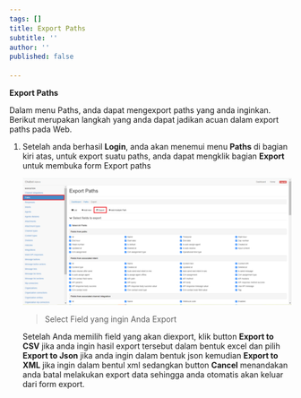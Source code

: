 ```yaml
---
tags: []
title: Export Paths
subtitle: ''
author: ''
published: false

---
```

**Export Paths**

Dalam menu Paths, anda dapat mengexport paths yang anda inginkan. Berikut merupakan langkah yang anda dapat jadikan acuan dalam export paths pada Web.

1. Setelah anda berhasil **Login**, anda akan menemui menu **Paths** di bagian kiri atas, untuk export suatu paths, anda dapat mengklik bagian **Export** untuk membuka form Export paths

   ![](/uploads/paths4.PNG)

   > Select Field yang ingin Anda Export

   Setelah Anda memilih field yang akan diexport, klik button **Export to CSV** jika anda ingin hasil export tersebut dalam bentuk excel dan pilih **Export to Json** jika anda ingin dalam bentuk json kemudian **Export to XML** jika ingin dalam bentul xml sedangkan button **Cancel** menandakan anda batal melakukan export data sehingga anda otomatis akan keluar dari form export.